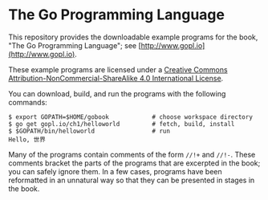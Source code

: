 # The Go Programming Language

This repository provides the downloadable example programs for the book, "The Go Programming Language"; see [http://www.gopl.io](http://www.gopl.io).

These example programs are licensed under a [Creative Commons Attribution-NonCommercial-ShareAlike 4.0 International License](http://creativecommons.org/licenses/by-nc-sa/4.0/).  
 

You can download, build, and run the programs with the following commands:

```text
$ export GOPATH=$HOME/gobook            # choose workspace directory
$ go get gopl.io/ch1/helloworld         # fetch, build, install
$ $GOPATH/bin/helloworld                # run
Hello, 世界
```

Many of the programs contain comments of the form `//!+` and `//!-`. These comments bracket the parts of the programs that are excerpted in the book; you can safely ignore them. In a few cases, programs have been reformatted in an unnatural way so that they can be presented in stages in the book.

